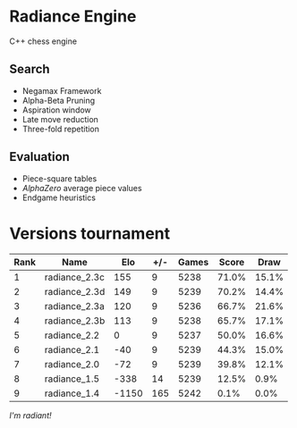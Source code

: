 # Radiance Engine

C++ chess engine

## Search

- Negamax Framework
- Alpha-Beta Pruning
- Aspiration window
- Late move reduction
- Three-fold repetition

## Evaluation

- Piece-square tables
- _AlphaZero_ average piece values
- Endgame heuristics

# Versions tournament

| Rank | Name          | Elo   | +/- | Games | Score | Draw  |
| ---- | ------------- | ----- | --- | ----- | ----- | ----- |
| 1    | radiance_2.3c |   155 |   9 |  5238 | 71.0% | 15.1% |
| 2    | radiance_2.3d |   149 |   9 |  5239 | 70.2% | 14.4% |
| 3    | radiance_2.3a |   120 |   9 |  5236 | 66.7% | 21.6% |
| 4    | radiance_2.3b |   113 |   9 |  5238 | 65.7% | 17.1% |
| 5    | radiance_2.2  |     0 |   9 |  5237 | 50.0% | 16.6% |
| 6    | radiance_2.1  |   -40 |   9 |  5239 | 44.3% | 15.0% |
| 7    | radiance_2.0  |   -72 |   9 |  5239 | 39.8% | 12.1% |
| 8    | radiance_1.5  |  -338 |  14 |  5239 | 12.5% |  0.9% |
| 9    | radiance_1.4  | -1150 | 165 |  5242 |  0.1% |  0.0% |

_I'm radiant!_
